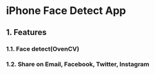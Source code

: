 # iPhone Face Detect App

## 1. Features
### 1.1.  Face detect(OvenCV)

### 1.2.  Share on Email, Facebook, Twitter, Instagram